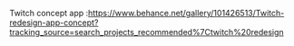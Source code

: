 Twitch concept app :https://www.behance.net/gallery/101426513/Twitch-redesign-app-concept?tracking_source=search_projects_recommended%7Ctwitch%20redesign
